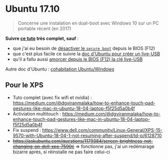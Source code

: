 Ubuntu 17.10
============

> Concerne une instalation en dual-boot avec Windows 10 sur un PC portable récent (en 2017)

__Suivre [ce tuto](https://soozx.fr/installer-ubuntu-dual-boot-windows-10/) très complet, sauf__ :

* que j'ai eu besoin de [désactiver le `secure boot`](https://doc.ubuntu-fr.org/desactiver_secure_boot) depuis le BIOS (F12)
* que c'est plus facile ce suivre la [doc d'Ubuntu pour créer un live-USB](https://doc.ubuntu-fr.org/live_usb#creation_d_un_live-usb_depuis_windows)
* qu'il a fallu aussi [amorcer depuis le BIOS (F12) la clé live-USB](https://doc.ubuntu-fr.org/tutoriel/amorcer_sur_cd_ubuntu)

Autre doc d'Ubuntu : [cohabitation Ubuntu/Windows](https://doc.ubuntu-fr.org/cohabitation_ubuntu_windows)

## Pour le XPS

* Tuto complet (avec fix wifi et nvidia) : https://medium.com/@dgviranmalaka/how-to-enhance-touch-pad-gestures-like-mac-in-ubuntu-18-04-laptop-f5f25d5a0b4f
* Activiation multitouch : https://medium.com/@dgviranmalaka/how-to-enhance-touch-pad-gestures-like-mac-in-ubuntu-18-04-laptop-f5f25d5a0b4f
* Fix suspend : https://www.dell.com/community/Linux-General/XPS-15-9570-with-Ubuntu-18-04-1-not-resuming-after-suspend/td-p/6128710
* ~~https://askubuntu.com/questions/1179384/screen-brightness-not-changing-on-dell-xps-7590é~~ => fonctionne pas, j'ai un redémarage bizarre après, si réinstalle ne pas faire celui-ci
